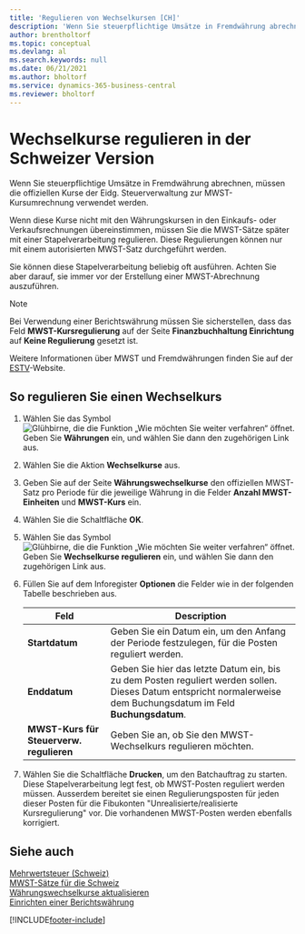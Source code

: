 ```yaml
---
title: 'Regulieren von Wechselkursen [CH]'
description: 'Wenn Sie steuerpflichtige Umsätze in Fremdwährung abrechnen, müssen die offiziellen Kurse der Eidg. Steuerverwaltung zur MWST-Kursumrechnung verwendet werden.'
author: brentholtorf
ms.topic: conceptual
ms.devlang: al
ms.search.keywords: null
ms.date: 06/21/2021
ms.author: bholtorf
ms.service: dynamics-365-business-central
ms.reviewer: bholtorf
---
```

# <a name="adjust-exchange-rates-in-the-swiss-version"></a>Wechselkurse regulieren in der Schweizer Version
Wenn Sie steuerpflichtige Umsätze in Fremdwährung abrechnen, müssen die offiziellen Kurse der Eidg. Steuerverwaltung zur MWST-Kursumrechnung verwendet werden.  

Wenn diese Kurse nicht mit den Währungskursen in den Einkaufs- oder Verkaufsrechnungen übereinstimmen, müssen Sie die MWST-Sätze später mit einer Stapelverarbeitung regulieren. Diese Regulierungen können nur mit einem autorisierten MWST-Satz durchgeführt werden.  

Sie können diese Stapelverarbeitung beliebig oft ausführen. Achten Sie aber darauf, sie immer vor der Erstellung einer MWST-Abrechnung auszuführen.  

> [!NOTE]  
>  Bei Verwendung einer Berichtswährung müssen Sie sicherstellen, dass das Feld **MWST-Kursregulierung** auf der Seite **Finanzbuchhaltung Einrichtung** auf **Keine Regulierung** gesetzt ist.  

Weitere Informationen über MWST und Fremdwährungen finden Sie auf der [ESTV](https://go.microsoft.com/fwlink/?LinkId=285999)-Website.  

## <a name="to-adjust-an-exchange-rate"></a>So regulieren Sie einen Wechselkurs

1.  Wählen Sie das Symbol ![Glühbirne, die die Funktion „Wie möchten Sie weiter verfahren“ öffnet.](../../media/ui-search/search_small.png "Tell me-Funktion") Geben Sie **Währungen** ein, und wählen Sie dann den zugehörigen Link aus.  
2.  Wählen Sie die Aktion **Wechselkurse** aus.  
3.  Geben Sie auf der Seite **Währungswechselkurse** den offiziellen MWST-Satz pro Periode für die jeweilige Währung in die Felder **Anzahl MWST-Einheiten** und **MWST-Kurs** ein.  
4.  Wählen Sie die Schaltfläche **OK**.  
5.  Wählen Sie das Symbol ![Glühbirne, die die Funktion „Wie möchten Sie weiter verfahren“ öffnet.](../../media/ui-search/search_small.png "Tell me-Funktion") Geben Sie **Wechselkurse regulieren** ein, und wählen Sie dann den zugehörigen Link aus.  
6.  Füllen Sie auf dem Inforegister **Optionen** die Felder wie in der folgenden Tabelle beschrieben aus.   

    |Feld|Description|  
    |---------------------------------|---------------------------------------|  
    |**Startdatum**|Geben Sie ein Datum ein, um den Anfang der Periode festzulegen, für die Posten reguliert werden.|  
    |**Enddatum**|Geben Sie hier das letzte Datum ein, bis zu dem Posten reguliert werden sollen. Dieses Datum entspricht normalerweise dem Buchungsdatum im Feld **Buchungsdatum**.|  
    |**MWST-Kurs für Steuerverw. regulieren**|Geben Sie an, ob Sie den MWST-Wechselkurs regulieren möchten.|  

7.  Wählen Sie die Schaltfläche **Drucken**, um den Batchauftrag zu starten. Diese Stapelverarbeitung legt fest, ob MWST-Posten reguliert werden müssen. Ausserdem bereitet sie einen Regulierungsposten für jeden dieser Posten für die Fibukonten "Unrealisierte/realisierte Kursregulierung" vor. Die vorhandenen MWST-Posten werden ebenfalls korrigiert.  

## <a name="see-also"></a>Siehe auch
 [Mehrwertsteuer (Schweiz)](swiss-value-added-tax.md)   
 [MWST-Sätze für die Schweiz](vat-rates-for-switzerland.md)   
[Währungswechselkurse aktualisieren](../../finance-how-update-currencies.md)  
[Einrichten einer Berichtswährung](../../finance-how-setup-additional-currencies.md)


[!INCLUDE[footer-include](../../includes/footer-banner.md)]
